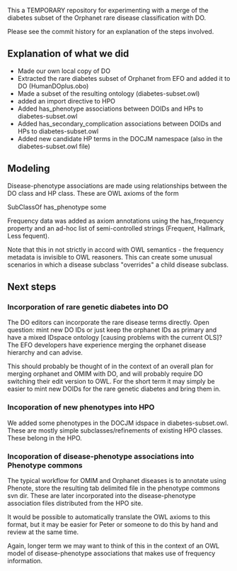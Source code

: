 This a TEMPORARY repository for experimenting with a merge of the
diabetes subset of the Orphanet rare disease classification with DO.

Please see the commit history for an explanation of the steps
involved.

## Explanation of what we did

 * Made our own local copy of DO
 * Extracted the rare diabetes subset of Orphanet from EFO and added it to DO (HumanDOplus.obo)
 * Made a subset of the resulting ontology (diabetes-subset.owl)
 * added an import directive to HPO
 * Added has_phenotype associations between DOIDs and HPs to diabetes-subset.owl
 * Added has_secondary_complication associations between DOIDs and HPs to diabetes-subset.owl
 * Added new candidate HP terms in the DOCJM namespace (also in the diabetes-subset.owl file)

## Modeling

Disease-phenotype associations are made using relationships between
the DO class and HP class. These are OWL axioms of the form

  <disease> SubClassOf has_phenotype some <phenotype>

Frequency data was added as axiom annotations using the has_frequency
property and an ad-hoc list of semi-controlled strings (Frequent,
Hallmark, Less fequent).

Note that this in not strictly in accord with OWL semantics - the
frequency metadata is invisible to OWL reasoners. This can create some
unusual scenarios in which a disease subclass "overrides" a child
disease subclass.

## Next steps

### Incorporation of rare genetic diabetes into DO

The DO editors can incorporate the rare disease terms directly. Open
question: mint new DO IDs or just keep the orphanet IDs as primary and
have a mixed IDspace ontology [causing problems with the current OLS]?
The EFO developers have experience merging the orphanet disease
hierarchy and can advise.

This should probably be thought of in the context of an overall plan
for merging orphanet and OMIM with DO, and will probably require DO
switching their edit version to OWL. For the short term it may simply
be easier to mint new DOIDs for the rare genetic diabetes and bring
them in.

### Incoporation of new phenotypes into HPO

We added some phenotypes in the DOCJM idspace in
diabetes-subset.owl. These are mostly simple subclasses/refinements of
existing HPO classes. These belong in the HPO.

### Incoporation of disease-phenotype associations into Phenotype commons

The typical workflow for OMIM and Orphanet diseases is to annotate
using Phenote, store the resulting tab delimited file in the phenotype
commons svn dir. These are later incorporated into the
disease-phenotype association files distributed from the HPO site.

It would be possible to automatically translate the OWL axioms to this
format, but it may be easier for Peter or someone to do this by hand
and review at the same time.

Again, longer term we may want to think of this in the context of an
OWL model of disease-phenotype associations that makes use of
frequency information.



 
